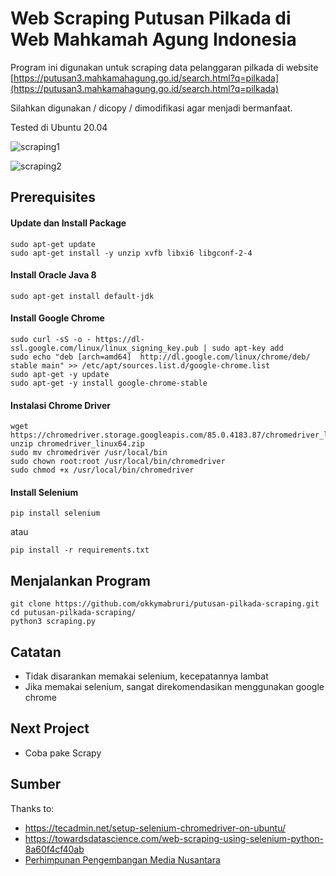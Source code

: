 # Web Scraping Putusan Pilkada di Web Mahkamah Agung Indonesia


Program ini digunakan untuk scraping data pelanggaran pilkada di website [https://putusan3.mahkamahagung.go.id/search.html?q=pilkada](https://putusan3.mahkamahagung.go.id/search.html?q=pilkada)

Silahkan digunakan / dicopy / dimodifikasi agar menjadi bermanfaat.

Tested di Ubuntu 20.04


![scraping1](https://github.com/okkymabruri/putusan-pilkada-scraping/raw/master/image/1.png)

![scraping2](https://github.com/okkymabruri/putusan-pilkada-scraping/raw/master/image/2.png)

## Prerequisites

#### Update dan Install Package
```
sudo apt-get update
sudo apt-get install -y unzip xvfb libxi6 libgconf-2-4
```
#### Install Oracle Java 8
```
sudo apt-get install default-jdk
```
#### Install Google Chrome
```
sudo curl -sS -o - https://dl-ssl.google.com/linux/linux_signing_key.pub | sudo apt-key add
sudo echo "deb [arch=amd64]  http://dl.google.com/linux/chrome/deb/ stable main" >> /etc/apt/sources.list.d/google-chrome.list
sudo apt-get -y update
sudo apt-get -y install google-chrome-stable
```
#### Instalasi Chrome Driver
```
wget https://chromedriver.storage.googleapis.com/85.0.4183.87/chromedriver_linux64.zip
unzip chromedriver_linux64.zip
sudo mv chromedriver /usr/local/bin
sudo chown root:root /usr/local/bin/chromedriver
sudo chmod +x /usr/local/bin/chromedriver
```
#### Install Selenium
```
pip install selenium
```
atau
```
pip install -r requirements.txt
```

## Menjalankan Program
```
git clone https://github.com/okkymabruri/putusan-pilkada-scraping.git
cd putusan-pilkada-scraping/
python3 scraping.py
```

## Catatan
* Tidak disarankan memakai selenium, kecepatannya lambat
* Jika memakai selenium, sangat direkomendasikan menggunakan google chrome

## Next Project
* Coba pake Scrapy

## Sumber
Thanks to:

* https://tecadmin.net/setup-selenium-chromedriver-on-ubuntu/
* https://towardsdatascience.com/web-scraping-using-selenium-python-8a60f4cf40ab
* [Perhimpunan Pengembangan Media Nusantara](https://ppmn.or.id/)
